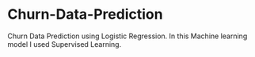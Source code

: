# Churn-Data-Prediction
Churn Data Prediction using Logistic Regression. In this Machine learning model I used Supervised Learning.
